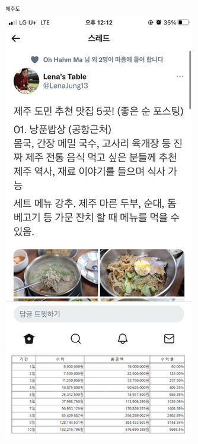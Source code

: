 제주도 

![](Assets/A89CED61-60B9-45FF-AA90-80359E7CEFB1.png)
![](Assets/00222E35-F4FC-4128-B3EB-BB391EB005E7.jpg)